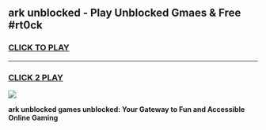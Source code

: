 
## ark unblocked - Play Unblocked Gmaes & Free #rt0ck
<h3>
<a href="https://news.freeplayer.one?title=ark_unblocked&ref=24F">CLICK TO PLAY</a></h3>
<hr>

<h3>
<a href="https://news.freeplayer.one?title=ark_unblocked&ref=24F">CLICK 2 PLAY</a>
  
</h3>

<a href="https://news.freeplayer.one?title=ark_unblocked&ref=24F/"><img src="https://clearcache.store/games.png"></a>


**ark unblocked games unblocked: Your Gateway to Fun and Accessible Online Gaming**
